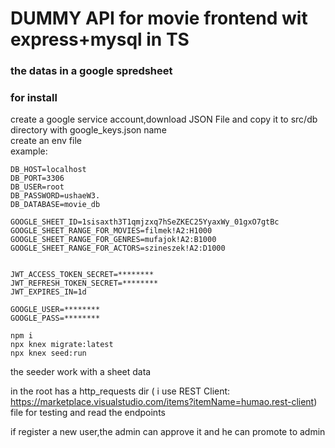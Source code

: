 # DUMMY API for movie frontend wit express+mysql in TS

### the datas in a google spredsheet  
### for install
create a google service account,download JSON File and copy it to src/db directory with google_keys.json name  
create an env file  
example:  
  
```env
DB_HOST=localhost
DB_PORT=3306
DB_USER=root
DB_PASSWORD=ushaeW3.
DB_DATABASE=movie_db

GOOGLE_SHEET_ID=1sisaxth3T1qmjzxq7hSeZKEC25YyaxWy_01gxO7gtBc
GOOGLE_SHEET_RANGE_FOR_MOVIES=filmek!A2:H1000
GOOGLE_SHEET_RANGE_FOR_GENRES=mufajok!A2:B1000
GOOGLE_SHEET_RANGE_FOR_ACTORS=szineszek!A2:D1000


JWT_ACCESS_TOKEN_SECRET=********
JWT_REFRESH_TOKEN_SECRET=********
JWT_EXPIRES_IN=1d

GOOGLE_USER=********
GOOGLE_PASS=********

```
```shell
npm i
npx knex migrate:latest
npx knex seed:run

```
the seeder work with a sheet data  

in the root has a http_requests dir ( i use REST Client: https://marketplace.visualstudio.com/items?itemName=humao.rest-client) file for testing and read the endpoints

if register a new user,the admin can approve it and he can promote to admin